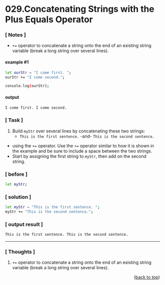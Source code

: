 <a name="topage"></a>

# 029.Concatenating Strings with the Plus Equals Operator

### [ Notes ]
  * `+=` operator to concatenate a string onto the end of an existing string variable (break a long string over several lines).

#### example #1

```sh
let ourStr = "I come first. ";
ourStr += "I come second.";

console.log(ourStr);
```

#### output
```sh
I come first. I come second.
```

### [ Task ]
  1. Build `myStr` over several lines by concatenating these two strings:
     * `This is the first sentence.` -and- `This is the second sentence.`
  * using the `+=` operator. Use the `+=` operator similar to how it is shown in the example and be sure to include a space between the two strings.
  * Start by assigning the first string to `myStr`, then add on the second string.

### [ before ]

```sh
let myStr;
```

### [ solution ]

```sh
let myStr = "This is the first sentence. ";
myStr += "This is the second sentence.";
```

### [ output result ]

```sh
This is the first sentence. This is the second sentence.
```

-----

### [ Thoughts ]

  1. `+=` operator to concatenate a string onto the end of an existing string variable (break a long string over several lines).
  

<p align="right">(<a href="#topage">back to top</a>)</p>
<br/>
<br/>
